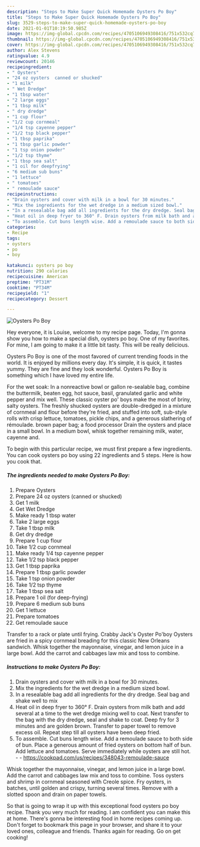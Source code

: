 ```yaml
---
description: "Steps to Make Super Quick Homemade Oysters Po Boy"
title: "Steps to Make Super Quick Homemade Oysters Po Boy"
slug: 3529-steps-to-make-super-quick-homemade-oysters-po-boy
date: 2021-01-01T10:19:50.985Z
image: https://img-global.cpcdn.com/recipes/4705106949308416/751x532cq70/oysters-po-boy-recipe-main-photo.jpg
thumbnail: https://img-global.cpcdn.com/recipes/4705106949308416/751x532cq70/oysters-po-boy-recipe-main-photo.jpg
cover: https://img-global.cpcdn.com/recipes/4705106949308416/751x532cq70/oysters-po-boy-recipe-main-photo.jpg
author: Alex Stevens
ratingvalue: 4.9
reviewcount: 20146
recipeingredient:
- " Oysters"
- "24 oz oysters  canned or shucked"
- "1 milk"
- " Wet Dredge"
- "1 tbsp water"
- "2 large eggs"
- "1 tbsp milk"
- " dry dredge"
- "1 cup flour"
- "1/2 cup cornmeal"
- "1/4 tsp cayenne pepper"
- "1/2 tsp black pepper"
- "1 tbsp paprika"
- "1 tbsp garlic powder"
- "1 tsp onion powder"
- "1/2 tsp thyme"
- "1 tbsp sea salt"
- "1 oil for deepfrying"
- "6 medium sub buns"
- "1 lettuce"
- " tomatoes"
- " remoulade sauce"
recipeinstructions:
- "Drain oysters and cover with milk in a bowl for 30 minutes."
- "Mix the ingredients for the wet dredge in a medium sized bowl."
- "In a resealable bag add all ingredients for the dry dredge. Seal bag and shake well to mix"
- "Heat oil in deep fryer to 360° F. Drain oysters from milk bath and add several at a time to the wet dredge mixing well to coat. Next transfer to the bag with the dry dredge, seal and shake to coat. Deep fry for 3 minutes and are golden brown. Transfer to paper towel to remove excess oil. Repeat step till all oysters have been deep fried."
- "To assemble. Cut buns length wise. Add a remoulade sauce to both side of bun. Place a generous amount of fried oysters on bottom half of bun. Add lettuce and tomatoes. Serve immediately while oysters are still hot.  https://cookpad.com/us/recipes/348043-remoulade-sauce"
categories:
- Recipe
tags:
- oysters
- po
- boy

katakunci: oysters po boy 
nutrition: 290 calories
recipecuisine: American
preptime: "PT31M"
cooktime: "PT34M"
recipeyield: "1"
recipecategory: Dessert

---
```



![Oysters Po Boy](https://img-global.cpcdn.com/recipes/4705106949308416/751x532cq70/oysters-po-boy-recipe-main-photo.jpg)

Hey everyone, it is Louise, welcome to my recipe page. Today, I'm gonna show you how to make a special dish, oysters po boy. One of my favorites. For mine, I am going to make it a little bit tasty. This will be really delicious.

Oysters Po Boy is one of the most favored of current trending foods in the world. It is enjoyed by millions every day. It's simple, it is quick, it tastes yummy. They are fine and they look wonderful. Oysters Po Boy is something which I have loved my entire life.

For the wet soak: In a nonreactive bowl or gallon re-sealable bag, combine the buttermilk, beaten egg, hot sauce, basil, granulated garlic and white pepper and mix well. These classic oyster po&#39; boys make the most of briny, salty oysters. The freshly shucked oysters are double-dredged in a mixture of cornmeal and flour before they&#39;re fried, and stuffed into soft, sub-style rolls with crisp lettuce, tomatoes, pickle chips, and a generous slathering of rémoulade. brown paper bag; a food processor Drain the oysters and place in a small bowl. In a medium bowl, whisk together remaining milk, water, cayenne and.


To begin with this particular recipe, we must first prepare a few ingredients. You can cook oysters po boy using 22 ingredients and 5 steps. Here is how you cook that.

<!--inarticleads1-->

##### The ingredients needed to make Oysters Po Boy:

1. Prepare  Oysters
1. Prepare 24 oz oysters  (canned or shucked)
1. Get 1 milk
1. Get  Wet Dredge
1. Make ready 1 tbsp water
1. Take 2 large eggs
1. Take 1 tbsp milk
1. Get  dry dredge
1. Prepare 1 cup flour
1. Take 1/2 cup cornmeal
1. Make ready 1/4 tsp cayenne pepper
1. Take 1/2 tsp black pepper
1. Get 1 tbsp paprika
1. Prepare 1 tbsp garlic powder
1. Take 1 tsp onion powder
1. Take 1/2 tsp thyme
1. Take 1 tbsp sea salt
1. Prepare 1 oil (for deep-frying)
1. Prepare 6 medium sub buns
1. Get 1 lettuce
1. Prepare  tomatoes
1. Get  remoulade sauce


Transfer to a rack or plate until frying. Crabby Jack&#39;s Oyster Po&#39;boy Oysters are fried in a spicy cornmeal breading for this classic New Orleans sandwich. Whisk together the mayonnaise, vinegar, and lemon juice in a large bowl. Add the carrot and cabbages law mix and toss to combine. 

<!--inarticleads2-->

##### Instructions to make Oysters Po Boy:

1. Drain oysters and cover with milk in a bowl for 30 minutes.
1. Mix the ingredients for the wet dredge in a medium sized bowl.
1. In a resealable bag add all ingredients for the dry dredge. Seal bag and shake well to mix
1. Heat oil in deep fryer to 360° F. Drain oysters from milk bath and add several at a time to the wet dredge mixing well to coat. Next transfer to the bag with the dry dredge, seal and shake to coat. Deep fry for 3 minutes and are golden brown. Transfer to paper towel to remove excess oil. Repeat step till all oysters have been deep fried.
1. To assemble. Cut buns length wise. Add a remoulade sauce to both side of bun. Place a generous amount of fried oysters on bottom half of bun. Add lettuce and tomatoes. Serve immediately while oysters are still hot. -  - https://cookpad.com/us/recipes/348043-remoulade-sauce


Whisk together the mayonnaise, vinegar, and lemon juice in a large bowl. Add the carrot and cabbages law mix and toss to combine. Toss oysters and shrimp in cornmeal seasoned with Creole spice. Fry oysters, in batches, until golden and crispy, turning several times. Remove with a slotted spoon and drain on paper towels. 

So that is going to wrap it up with this exceptional food oysters po boy recipe. Thank you very much for reading. I am confident you can make this at home. There's gonna be interesting food in home recipes coming up. Don't forget to bookmark this page in your browser, and share it to your loved ones, colleague and friends. Thanks again for reading. Go on get cooking!
